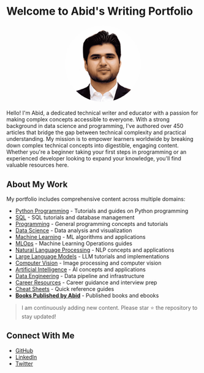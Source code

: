 # Welcome to Abid's Writing Portfolio

<div class="author-section">
  <img src="assets/images/author.png" alt="Abid's Profile Picture" class="author-image" style="width: 200px; border-radius: 50%; margin: 20px auto; display: block;">
  
  <div class="author-bio">
    Hello! I'm Abid, a dedicated technical writer and educator with a passion for making complex concepts accessible to everyone. With a strong background in data science and programming, I've authored over 450 articles that bridge the gap between technical complexity and practical understanding.
    My mission is to empower learners worldwide by breaking down complex technical concepts into digestible, engaging content. Whether you're a beginner taking your first steps in programming or an experienced developer looking to expand your knowledge, you'll find valuable resources here.
  </div>
</div>

## About My Work

My portfolio includes comprehensive content across multiple domains:

- [Python Programming](pages/python) - Tutorials and guides on Python programming
- [SQL](pages/sql) - SQL tutorials and database management
- [Programming](pages/programming) - General programming concepts and tutorials
- [Data Science](pages/data-science) - Data analysis and visualization
- [Machine Learning](pages/machine-learning) - ML algorithms and applications
- [MLOps](pages/machine-learning-operations) - Machine Learning Operations guides
- [Natural Language Processing](pages/natural-language-processing) - NLP concepts and applications
- [Large Language Models](pages/large-language-models) - LLM tutorials and implementations
- [Computer Vision](pages/computer-vision) - Image processing and computer vision
- [Artificial Intelligence](pages/artificial-intelligence) - AI concepts and applications 
- [Data Engineering](pages/data-engineering) - Data pipeline and infrastructure
- [Career Resources](pages/career-advice) - Career guidance and interview prep
- [Cheat Sheets](pages/cheat-sheets) - Quick reference guides
- **[Books Published by Abid](pages/books-by-abid)** - Published books and ebooks

> I am continuously adding new content. Please star ⭐ the repository to stay updated!

## Connect With Me

- [GitHub](https://github.com/yourusername)
- [LinkedIn](https://linkedin.com/in/yourusername)
- [Twitter](https://twitter.com/yourusername)
